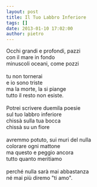 ```yaml
---
layout: post
title: Il Tuo Labbro Inferiore
tags: []
date: 2013-01-10 17:02:00
author: pietro
---
```

Occhi grandi e profondi, pazzi<br/>con il mare in fondo<br/>minuscoli oceani, come pozzi<br/><br/>tu non tornerai<br/>e io sono triste<br/>ma la morte, la si piange<br/>tutto il resto non esiste.<br/><br/>Potrei scrivere duemila poesie<br/>sul tuo labbro inferiore<br/>chissà sulla tua bocca<br/>chissà su un fiore<br/><br/>avremmo potuto, sui muri del nulla<br/>colorare ogni mattone<br/>ma questo e peggio ancora<br/>tutto quanto meritiamo<br/><br/>perché nulla sarà mai abbastanza<br/>né mai più diremo "ti amo".
